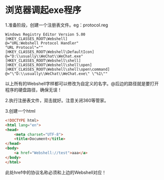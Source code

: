 # 浏览器调起exe程序

1.准备阶段，创建一个注册表文件。eg：protocol.reg

```vbscript
Windows Registry Editor Version 5.00
[HKEY_CLASSES_ROOT\Webshell]
@="URL:Webshell Protocol Handler"
"URL Protocol"=""
[HKEY_CLASSES_ROOT\Webshell\DefaultIcon]
@="D:\\usually\\WeChat\\WeChat.exe"
[HKEY_CLASSES_ROOT\Webshell\shell]
[HKEY_CLASSES_ROOT\Webshell\shell\open]
[HKEY_CLASSES_ROOT\Webshell\shell\open\command]
@="\"D:\\usually\\WeChat\\WeChat.exe\" \"%1\""
```

以上所有的Webshell字样都可以修改为自定义的名字。@后边的路径就是要打开程序的硬盘路径，确保无误！

2.执行注册表文件，双击就好。注意关闭360等管家。

3.创建一个html

```html
<!DOCTYPE html>
<html lang="en">
<head>
    <meta charset="UTF-8">
    <title>Document</title>
</head>
<body>
    <a href="Webshell://test">aaa</a>
</body>
</html>
```

此处href中的协议名称必须和上边的Webshell对应！